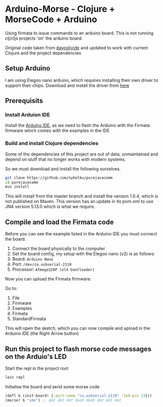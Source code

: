 # Arduino-Morse - Clojure + MorseCode + Arduino

Using firmata to issue commands to an arduino board. This is not running
clj/cljs projects 'on' the arduino board.

Original code taken from
[dayooliyide](http://dayooliyide.com/post/clojure-arduino-part1/) and updated
to work with current Clojure and the project dependencies

## Setup Arduino

I am using Elegoo nano arduino, which requires installing their own driver to
support their chips. Download and install the driver from
[here](https://www.elegoo.com/en-gb/blogs/arduino-projects/elegoo-arduino-nano-board-ch340-usb-driver)

## Prerequisits

### Install Arduion IDE

Install the [Arduino IDE](https://www.arduino.cc/en/software/), as we need to
flash the Arduino with the Firmata firmware which comes with the examples in
the IDE

### Build and install Clojure dependencies

Some of the dependencies of this project are out of data, unmaintained and
depend on stuff that no longer works with modern systems.

So we must download and install the following ourselves.

```bash
git clone https://github.com/nyholku/purejavacomm
cd purejavacomm
mvn install
```

This will install from the master branch and install the version 1.0.4, which
is not published on Maven. This version has an update in its pom.xml to use JNA
version 5.13.0 which is what we require.

## Compile and load the Firmata code

Before you can see the example listed in the Arduino IDE you must connect the
board.

1. Connect the board physically to the computer
1. Set the board config, my setup with the Elegoo nano (v3) is as follows:
1. Board: `Arduino Nano`
1. Port: `/dev/cu.usbserial-2110`
1. Processor: `ATmega328P (old bootloader)`

Now you can upload the Firmata firmware:

Go to:

1. File
1. Firmware
1. Examples
1. Firmata
1. StandardFirmata

This will open the sketch, which you can now compile and upload in the Arduino
IDE (the Right Arrow button)

## Run this project to flash morse code messages on the Arduio's LED

Start the repl in the project root

```bash
lein repl
```

Initialise the board and send some morse code

```clj
(defl b (init-board! {:port-name "cu.usbserial-2110" :led-pin 13}))
(morse! b "sms") ;; dot dot dot dash dash dot dot dot
```
